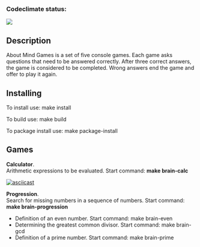 ### Codeclimate status:
<a href="https://codeclimate.com/github/MisterFlicker/python-project-49/maintainability"><img src="https://api.codeclimate.com/v1/badges/50b7cdc90c8959ebe9ee/maintainability" /></a>

## Description

About
Mind Games is a set of five console games. Each game asks questions that need to be answered correctly. After three correct answers, the game is considered to be completed. Wrong answers end the game and offer to play it again.

## Installing
To install use: make install

To build use: make build

To package install use: make package-install

## Games

**Calculator**.  
Arithmetic expressions to be evaluated. Start command: **make brain-calc**

[![asciicast](https://asciinema.org/a/595872.svg)](https://asciinema.org/a/595872)

**Progression**.  
Search for missing numbers in a sequence of numbers. Start command: **make brain-progression**
- Definition of an even number. Start command: make brain-even
- Determining the greatest common divisor. Start command: make brain-gcd
- Definition of a prime number. Start command: make brain-prime



